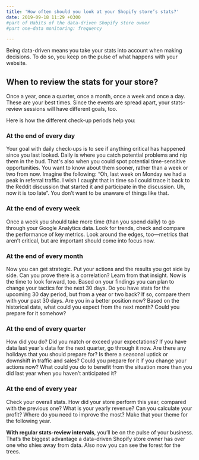 ```yaml
---
title: 'How often should you look at your Shopify store’s stats?'
date: 2019-09-18 11:29 +0300
#part of Habits of the data-driven Shopify store owner 
#part one—data monitoring: frequency

---
```


Being data-driven means you take your stats into account when making decisions. To do so, you keep on the pulse of what happens with your website. 

## When to review the stats for your store?
Once a year, once a quarter, once a month, once a week and once a day. These are your best times. Since the events are spread apart, your stats-review sessions will have different goals, too.

Here is how the different check-up periods help you:

### At the end of every day
Your goal with daily check-ups is to see if anything critical has happened since you last looked. Daily is where you catch potential problems and nip them in the bud. That's also when you could spot potential time-sensitive opportunities. You want to know about them sooner, rather than a week or two from now. Imagine the following: “Oh, last week on Monday we had a peak in referral traffic. I wish I caught that in time so I could trace it back to the Reddit discussion that started it and participate in the discussion. Uh, now it is too late”. You don’t want to be unaware of things like that.

### At the end of every week
Once a week you should take more time (than you spend daily) to go through your Google Analytics data. Look for trends, check and compare the performance of key metrics. Look around the edges, too—metrics that aren’t critical, but are important should come into focus now.

### At the end of every month
Now you can get strategic. Put your actions and the results you got side by side. Can you prove there is a correlation? Learn from that insight. Now is the time to look forward, too. Based on your findings you can plan to change your tactics for the next 30 days. 
Do you have stats for the upcoming 30 day period, but from a year or two back? If so, compare them with your past 30 days. Are you in a better position now? Based on the historical data, what could you expect from the next month? Could you prepare for it somehow? 

### At the end of every quarter
How did you do? Did you match or exceed your expectations? If you have data last year's data for the next quarter, go through it now. Are there any holidays that you should prepare for? Is there a seasonal uptick or downshift in traffic and sales? Could you prepare for it if you change your actions now? What could you do to benefit from the situation more than you did last year when you haven’t anticipated it?

### At the end of every year
Check your overall stats. How did your store perform this year, compared with the previous one? What is your yearly revenue? Can you calculate your profit? Where do you need to improve the most? Make that your theme for the following year.

**With regular stats-review intervals**, you’ll be on the pulse of your business. That’s the biggest advantage a data-driven Shopify store owner has over one who shies away from data. Also now you can see the forest for the trees. 
